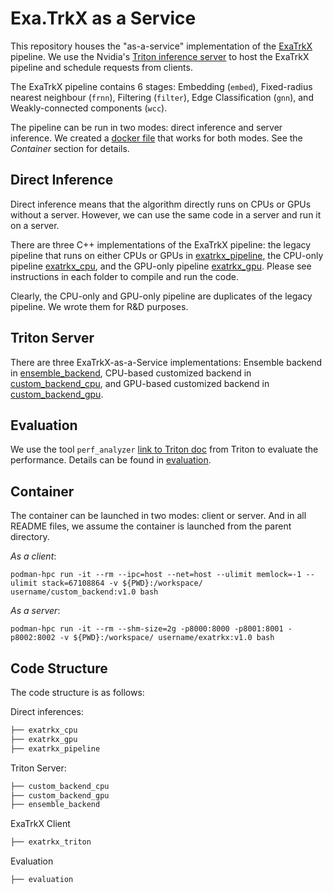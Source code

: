# Exa.TrkX as a Service

This repository houses the "as-a-service" implementation of the [ExaTrkX](https://arxiv.org/abs/2103.06995) pipeline. We use the Nvidia's [Triton inference server](https://github.com/triton-inference-server) to host the ExaTrkX pipeline and schedule requests from clients.

The ExaTrkX pipeline contains 6 stages: Embedding (`embed`), Fixed-radius nearest neighbour (`frnn`), Filtering (`filter`), 
Edge Classification (`gnn`), and Weakly-connected components (`wcc`). 

The pipeline can be run in two modes: direct inference and server inference. We created a [docker file](Dockerfile) that works for both modes. 
See the *Container* section for details.

## Direct Inference
Direct inference means that the algorithm directly runs on CPUs or GPUs without a server. However, we can use the same code in a server and run it on a server.

There are three C++ implementations of the ExaTrkX pipeline: the legacy pipeline that runs on either CPUs or GPUs in [exatrkx_pipeline](exatrkx_pipeline),
the CPU-only pipeline [exatrkx_cpu](exatrkx_cpu), and the GPU-only pipeline [exatrkx_gpu](exatrkx_gpu). Please see instructions in each folder to compile and run the code.

Clearly, the CPU-only and GPU-only pipeline are duplicates of the legacy pipeline. We wrote them for R&D purposes.

## Triton Server

There are three ExaTrkX-as-a-Service implementations: Ensemble backend in [ensemble_backend](ensemble_backend),
CPU-based customized backend in [custom_backend_cpu](custom_backend_cpu),
and GPU-based customized backend in [custom_backend_gpu](custom_backend_gpu).

## Evaluation

We use the tool `perf_analyzer` [link to Triton doc](https://github.com/triton-inference-server/client/blob/main/src/c++/perf_analyzer/README.md) from Triton to evaluate the performance. Details can be found in [evaluation](evaluation).

## Container
The container can be launched in two modes: client or server. And in all README files, we assume the container is launched from the parent directory.

*As a client*: 
```bash!
podman-hpc run -it --rm --ipc=host --net=host --ulimit memlock=-1 --ulimit stack=67108864 -v ${PWD}:/workspace/ username/custom_backend:v1.0 bash
```

*As a server*:
```bash!
podman-hpc run -it --rm --shm-size=2g -p8000:8000 -p8001:8001 -p8002:8002 -v ${PWD}:/workspace/ username/exatrkx:v1.0 bash
```

## Code Structure

The code structure is as follows:

Direct inferences:
```bash
├── exatrkx_cpu
├── exatrkx_gpu
├── exatrkx_pipeline
```

Triton Server:
```bash
├── custom_backend_cpu
├── custom_backend_gpu
├── ensemble_backend
```

ExaTrkX Client
```bash
├── exatrkx_triton
```

Evaluation
```bash
├── evaluation
```
